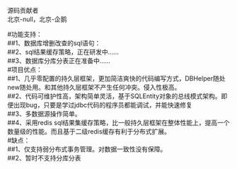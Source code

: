 源码贡献者<br />
北京-null，北京-企鹅<br />

#功能支持：<br />
##1、数据库增删改查的sql语句：<br />
##2、sql结果缓存策略，正在研发中......<br />
##3、数据库分库分表正在准备中......<br />
#项目优点：<br />
##1、几乎零配置的持久层框架，更加简洁爽快的代码编写方式，DBHelper随处new随处用。和其他持久层框架不产生任何冲突。侵入性极高。<br />
##2、代码可维护性高，架构简单灵活，基于SQLEntity对象的总线模式架构。即便出现bug，只要是学过jdbc代码的程序员都能调试，并能快速修复<br />
##3、多数据源操作简单。<br />
##4、采用redis sql结果集缓存策略，比一般持久层框架在整体性能上，提高一个数量级的性能。而且基于二级redis缓存有利于分布式扩展。<br />
#缺点：<br />
##1、仅支持弱分布式事务管理。对数据一致性没有保障。<br />
##2、暂时不支持分库分表<br />
